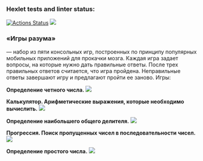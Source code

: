 ### Hexlet tests and linter status:

[![Actions Status](https://github.com/tanyatoday/frontend-project-lvl1/workflows/hexlet-check/badge.svg)](https://github.com/tanyatoday/frontend-project-lvl1/actions) <a href="https://codeclimate.com/github/tanyatoday/frontend-project-lvl1/maintainability"><img src="https://api.codeclimate.com/v1/badges/acfe57d743d1fd1b034f/maintainability" /></a>

<h3> <b>«Игры разума»</b> </h3> — набор из пяти консольных игр, построенных по принципу популярных мобильных приложений для прокачки мозга. Каждая игра задает вопросы, на которые нужно дать правильные ответы. После трех правильных ответов считается, что игра пройдена. Неправильные ответы завершают игру и предлагают пройти ее заново. Игры:

<b>Определение четного числа.</b>
<a href="https://asciinema.org/a/MYN2LR0QIplmOi7ZlE57hhAk9" target="_blank"><img src="https://asciinema.org/a/MYN2LR0QIplmOi7ZlE57hhAk9.svg" /></a>

<b>Калькулятор. Арифметические выражения, которые необходимо вычислить.</b>
<a href="https://asciinema.org/a/8BeaGdgHIGk9lX5zjGzh6gdhj" target="_blank"><img src="https://asciinema.org/a/8BeaGdgHIGk9lX5zjGzh6gdhj.svg" /></a>

<b>Определение наибольшего общего делителя.</b>
<a href="https://asciinema.org/a/Zwt0meh33A5R33e3rWkTermqg" target="_blank"><img src="https://asciinema.org/a/Zwt0meh33A5R33e3rWkTermqg.svg" /></a>

<b>Прогрессия. Поиск пропущенных чисел в последовательности чисел.</b>
<a href="https://asciinema.org/a/gjyijN8gN0zgq7Bd633x8qwXK" target="_blank"><img src="https://asciinema.org/a/gjyijN8gN0zgq7Bd633x8qwXK.svg" /></a>

<b>Определение простого числа.</b>
<a href="https://asciinema.org/a/KIgYAATHEGpGSgdS9paXcP1FQ" target="_blank"><img src="https://asciinema.org/a/KIgYAATHEGpGSgdS9paXcP1FQ.svg" /></a>
